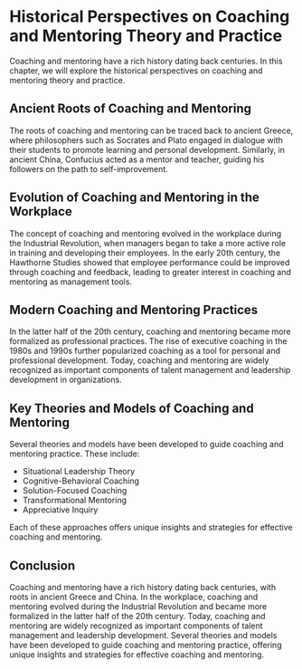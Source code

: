 Historical Perspectives on Coaching and Mentoring Theory and Practice
===================================================================================================================

Coaching and mentoring have a rich history dating back centuries. In this chapter, we will explore the historical perspectives on coaching and mentoring theory and practice.

Ancient Roots of Coaching and Mentoring
---------------------------------------

The roots of coaching and mentoring can be traced back to ancient Greece, where philosophers such as Socrates and Plato engaged in dialogue with their students to promote learning and personal development. Similarly, in ancient China, Confucius acted as a mentor and teacher, guiding his followers on the path to self-improvement.

Evolution of Coaching and Mentoring in the Workplace
----------------------------------------------------

The concept of coaching and mentoring evolved in the workplace during the Industrial Revolution, when managers began to take a more active role in training and developing their employees. In the early 20th century, the Hawthorne Studies showed that employee performance could be improved through coaching and feedback, leading to greater interest in coaching and mentoring as management tools.

Modern Coaching and Mentoring Practices
---------------------------------------

In the latter half of the 20th century, coaching and mentoring became more formalized as professional practices. The rise of executive coaching in the 1980s and 1990s further popularized coaching as a tool for personal and professional development. Today, coaching and mentoring are widely recognized as important components of talent management and leadership development in organizations.

Key Theories and Models of Coaching and Mentoring
-------------------------------------------------

Several theories and models have been developed to guide coaching and mentoring practice. These include:

* Situational Leadership Theory
* Cognitive-Behavioral Coaching
* Solution-Focused Coaching
* Transformational Mentoring
* Appreciative Inquiry

Each of these approaches offers unique insights and strategies for effective coaching and mentoring.

Conclusion
----------

Coaching and mentoring have a rich history dating back centuries, with roots in ancient Greece and China. In the workplace, coaching and mentoring evolved during the Industrial Revolution and became more formalized in the latter half of the 20th century. Today, coaching and mentoring are widely recognized as important components of talent management and leadership development. Several theories and models have been developed to guide coaching and mentoring practice, offering unique insights and strategies for effective coaching and mentoring.
